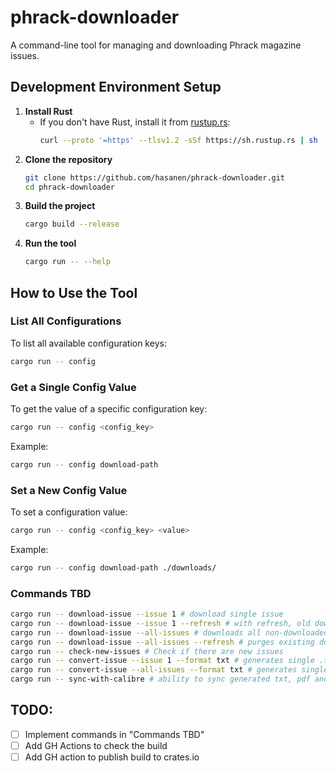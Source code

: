# phrack-downloader

A command-line tool for managing and downloading Phrack magazine issues.

## Development Environment Setup

1. **Install Rust**
   - If you don't have Rust, install it from [rustup.rs](https://rustup.rs/):
     ```sh
     curl --proto '=https' --tlsv1.2 -sSf https://sh.rustup.rs | sh
     ```
2. **Clone the repository**
   ```sh
   git clone https://github.com/hasanen/phrack-downloader.git
   cd phrack-downloader
   ```
3. **Build the project**
   ```sh
   cargo build --release
   ```
4. **Run the tool**
   ```sh
   cargo run -- --help
   ```

## How to Use the Tool

### List All Configurations

To list all available configuration keys:

```sh
cargo run -- config
```

### Get a Single Config Value

To get the value of a specific configuration key:

```sh
cargo run -- config <config_key>
```

Example:

```sh
cargo run -- config download-path
```

### Set a New Config Value

To set a configuration value:

```sh
cargo run -- config <config_key> <value>
```

Example:

```sh
cargo run -- config download-path ./downloads/
```

### Commands TBD

```sh
cargo run -- download-issue --issue 1 # download single issue
cargo run -- download-issue --issue 1 --refresh # with refresh, old downloaded issue will be removed
cargo run -- download-issue --all-issues # downloads all non-downloaded issues
cargo run -- download-issue --all-issues --refresh # purges existing downloads and re-downloads all issues
cargo run -- check-new-issues # Check if there are new issues
cargo run -- convert-issue --issue 1 --format txt # generates single .txt of all articles
cargo run -- convert-issue --all-issues --format txt # generates single .txt of all articles per publication/issue
cargo run -- sync-with-calibre # ability to sync generated txt, pdf and epub files with calibre library, with proper metadata (eg. using series-field)
```

## TODO:

- [ ] Implement commands in "Commands TBD"
- [ ] Add GH Actions to check the build
- [ ] Add GH action to publish build to crates.io
